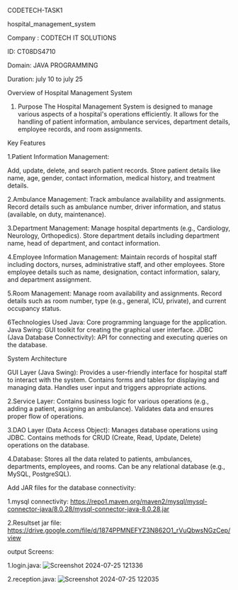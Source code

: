 CODETECH-TASK1

hospital_management_system

Company : CODTECH IT SOLUTIONS

ID: CT08DS4710

Domain: JAVA PROGRAMMING

Duration: july 10 to july 25

Overview of Hospital Management System

   1. Purpose The Hospital Management System is designed to manage various aspects of a hospital's operations efficiently. It allows for the handling of patient information, ambulance services, department details, employee records, and room assignments.

Key Features

1.Patient Information Management:

Add, update, delete, and search patient records. Store patient details like name, age, gender, contact information, medical history, and treatment details.

2.Ambulance Management: Track ambulance availability and assignments. Record details such as ambulance number, driver information, and status (available, on duty, maintenance).

3.Department Management: Manage hospital departments (e.g., Cardiology, Neurology, Orthopedics). Store department details including department name, head of department, and contact information.

4.Employee Information Management: Maintain records of hospital staff including doctors, nurses, administrative staff, and other employees. Store employee details such as name, designation, contact information, salary, and department assignment.

5.Room Management: Manage room availability and assignments. Record details such as room number, type (e.g., general, ICU, private), and current occupancy status.

6Technologies Used Java: Core programming language for the application. Java Swing: GUI toolkit for creating the graphical user interface. JDBC (Java Database Connectivity): API for connecting and executing queries on the database.

System Architecture

GUI Layer (Java Swing): Provides a user-friendly interface for hospital staff to interact with the system. Contains forms and tables for displaying and managing data. Handles user input and triggers appropriate actions.

2.Service Layer: Contains business logic for various operations (e.g., adding a patient, assigning an ambulance). Validates data and ensures proper flow of operations.

3.DAO Layer (Data Access Object): Manages database operations using JDBC. Contains methods for CRUD (Create, Read, Update, Delete) operations on the database.

4.Database: Stores all the data related to patients, ambulances, departments, employees, and rooms. Can be any relational database (e.g., MySQL, PostgreSQL).

Add JAR files for the database connectivity:

1.mysql connectivity: https://repo1.maven.org/maven2/mysql/mysql-connector-java/8.0.28/mysql-connector-java-8.0.28.jar

2.Resultset jar file: https://drive.google.com/file/d/1874PPMNEFYZ3N862O1_rVuQbwsNGzCep/view



output Screens:
   
   1.login.java:
   ![Screenshot 2024-07-25 121336](https://github.com/user-attachments/assets/f6cb204d-7f5d-400d-9f73-b327cd5b179e)

   2.reception.java:
   ![Screenshot 2024-07-25 122035](https://github.com/user-attachments/assets/5e10df94-e94f-47ee-bb88-580bd6c83802)


   

